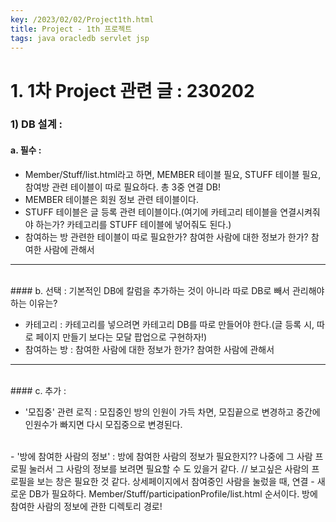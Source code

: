 ```yaml
---
key: /2023/02/02/Project1th.html
title: Project - 1th 프로젝트 
tags: java oracledb servlet jsp 
---
```


# 1.  1차 Project 관련 글 : 230202

### 1) DB 설계 :

#### a. 필수 : 

- Member/Stuff/list.html라고 하면, MEMBER 테이블 필요, STUFF 테이블 필요, 참여방 관련 테이블이 따로 필요하다. 총 3중 연결 DB!
- MEMBER 테이블은 회원 정보 관련 테이블이다. 
- STUFF 테이블은 글 등록 관련 테이블이다.(여기에 카테고리 테이블을 연결시켜줘야 하는가? 카테고리를 STUFF 테이블에 넣어줘도 된다.)	
- 참여하는 방 관련한 테이블이 따로 필요한가? 참여한 사람에 대한 정보가 한가? 참여한 사람에 관해서  

---

<br>
#### b. 선택 : 기본적인 DB에 칼럼을 추가하는 것이 아니라 따로 DB로 빼서 관리해야 하는 이유는?  

- 카테고리 : 카테고리를 넣으려면 카테고리 DB를 따로 만들어야 한다.(글 등록 시, 따로 페이지 만들기 보다는 모달 팝업으로 구현하자!) 
- 참여하는 방 : 참여한 사람에 대한 정보가 한가? 참여한 사람에 관해서  

---
	
<br>	
#### c.  추가 :

- '모집중' 관련 로직 : 모집중인 방의 인원이 가득 차면, 모집끝으로 변경하고 중간에 인원수가 빠지면 다시 모집중으로 변경된다. 

<br>
- '방에 참여한 사람의 정보' : 방에 참여한 사람의 정보가 필요한지?? 나중에 그 사람 프로필 눌러서 그 사람의 정보를 보려면 필요할 수 도 있을거 같다. // 보고싶은 사람의 프로필을 보는 창은 필요한 것 같다. 상세페이지에서 참여중인 사람을 눌렀을 때, 연결
	- 새로운 DB가 필요하다. Member/Stuff/participationProfile/list.html 순서이다. 방에 참여한 사람의 정보에 관한 디렉토리 경로! 
	
	
	
	
	
	
	
	
	
	